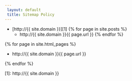 ```yaml
---
 layout: default
 title: Sitemap Policy
---
```

 - [http://{{ site.domain }}][1]
{% for page in site.posts %}
    - http://{{ site.domain }}{{ page.url }}
{% endfor %}

{% for page in site.html_pages %}

 - http://{{ site.domain }}{{ page.url }}

{% endfor %}


  [1]: http://{{ site.domain }}